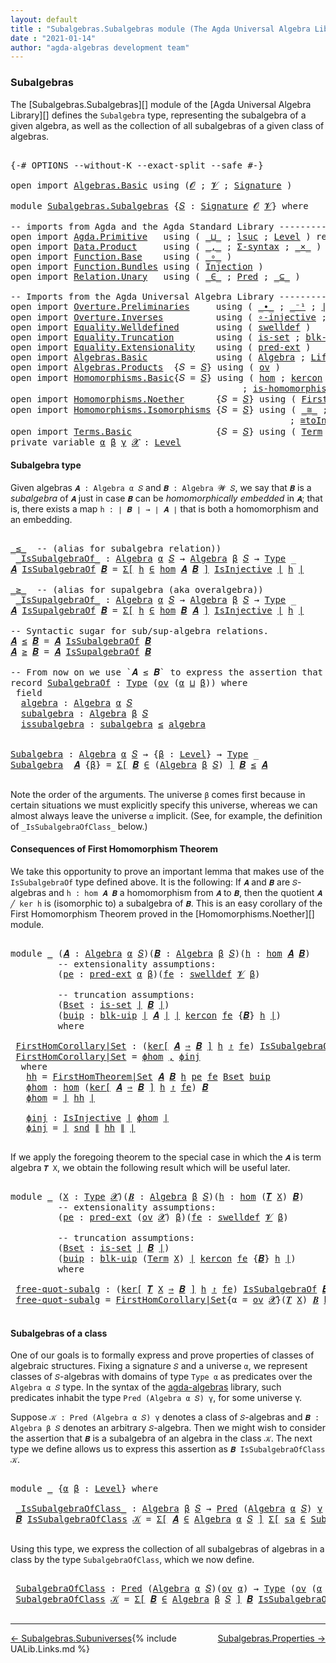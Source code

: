 ```yaml
---
layout: default
title : "Subalgebras.Subalgebras module (The Agda Universal Algebra Library)"
date : "2021-01-14"
author: "agda-algebras development team"
---
```


### <a id="subalgebras">Subalgebras</a>

The [Subalgebras.Subalgebras][] module of the [Agda Universal Algebra Library][] defines the `Subalgebra` type, representing the subalgebra of a given algebra, as well as the collection of all subalgebras of a given class of algebras.

<pre class="Agda">

<a id="456" class="Symbol">{-#</a> <a id="460" class="Keyword">OPTIONS</a> <a id="468" class="Pragma">--without-K</a> <a id="480" class="Pragma">--exact-split</a> <a id="494" class="Pragma">--safe</a> <a id="501" class="Symbol">#-}</a>

<a id="506" class="Keyword">open</a> <a id="511" class="Keyword">import</a> <a id="518" href="Algebras.Basic.html" class="Module">Algebras.Basic</a> <a id="533" class="Keyword">using</a> <a id="539" class="Symbol">(</a><a id="540" href="Algebras.Basic.html#1142" class="Generalizable">𝓞</a> <a id="542" class="Symbol">;</a> <a id="544" href="Algebras.Basic.html#1144" class="Generalizable">𝓥</a> <a id="546" class="Symbol">;</a> <a id="548" href="Algebras.Basic.html#3870" class="Function">Signature</a> <a id="558" class="Symbol">)</a>

<a id="561" class="Keyword">module</a> <a id="568" href="Subalgebras.Subalgebras.html" class="Module">Subalgebras.Subalgebras</a> <a id="592" class="Symbol">{</a><a id="593" href="Subalgebras.Subalgebras.html#593" class="Bound">𝑆</a> <a id="595" class="Symbol">:</a> <a id="597" href="Algebras.Basic.html#3870" class="Function">Signature</a> <a id="607" href="Algebras.Basic.html#1142" class="Generalizable">𝓞</a> <a id="609" href="Algebras.Basic.html#1144" class="Generalizable">𝓥</a><a id="610" class="Symbol">}</a> <a id="612" class="Keyword">where</a>

<a id="619" class="Comment">-- imports from Agda and the Agda Standard Library ------------------------------------------------</a>
<a id="719" class="Keyword">open</a> <a id="724" class="Keyword">import</a> <a id="731" href="Agda.Primitive.html" class="Module">Agda.Primitive</a>   <a id="748" class="Keyword">using</a> <a id="754" class="Symbol">(</a> <a id="756" href="Agda.Primitive.html#810" class="Primitive Operator">_⊔_</a> <a id="760" class="Symbol">;</a> <a id="762" href="Agda.Primitive.html#780" class="Primitive">lsuc</a> <a id="767" class="Symbol">;</a> <a id="769" href="Agda.Primitive.html#597" class="Postulate">Level</a> <a id="775" class="Symbol">)</a> <a id="777" class="Keyword">renaming</a> <a id="786" class="Symbol">(</a> <a id="788" href="Agda.Primitive.html#326" class="Primitive">Set</a> <a id="792" class="Symbol">to</a> <a id="795" class="Primitive">Type</a> <a id="800" class="Symbol">)</a>
<a id="802" class="Keyword">open</a> <a id="807" class="Keyword">import</a> <a id="814" href="Data.Product.html" class="Module">Data.Product</a>     <a id="831" class="Keyword">using</a> <a id="837" class="Symbol">(</a> <a id="839" href="Agda.Builtin.Sigma.html#236" class="InductiveConstructor Operator">_,_</a> <a id="843" class="Symbol">;</a> <a id="845" href="Data.Product.html#916" class="Function">Σ-syntax</a> <a id="854" class="Symbol">;</a> <a id="856" href="Data.Product.html#1167" class="Function Operator">_×_</a> <a id="860" class="Symbol">)</a> <a id="862" class="Keyword">renaming</a> <a id="871" class="Symbol">(</a> <a id="873" href="Agda.Builtin.Sigma.html#252" class="Field">proj₁</a> <a id="879" class="Symbol">to</a> <a id="882" class="Field">fst</a> <a id="886" class="Symbol">;</a> <a id="888" href="Agda.Builtin.Sigma.html#264" class="Field">proj₂</a> <a id="894" class="Symbol">to</a> <a id="897" class="Field">snd</a> <a id="901" class="Symbol">)</a>
<a id="903" class="Keyword">open</a> <a id="908" class="Keyword">import</a> <a id="915" href="Function.Base.html" class="Module">Function.Base</a>    <a id="932" class="Keyword">using</a> <a id="938" class="Symbol">(</a> <a id="940" href="Function.Base.html#1031" class="Function Operator">_∘_</a> <a id="944" class="Symbol">)</a>
<a id="946" class="Keyword">open</a> <a id="951" class="Keyword">import</a> <a id="958" href="Function.Bundles.html" class="Module">Function.Bundles</a> <a id="975" class="Keyword">using</a> <a id="981" class="Symbol">(</a> <a id="983" href="Function.Bundles.html#2240" class="Record">Injection</a> <a id="993" class="Symbol">)</a>
<a id="995" class="Keyword">open</a> <a id="1000" class="Keyword">import</a> <a id="1007" href="Relation.Unary.html" class="Module">Relation.Unary</a>   <a id="1024" class="Keyword">using</a> <a id="1030" class="Symbol">(</a> <a id="1032" href="Relation.Unary.html#1523" class="Function Operator">_∈_</a> <a id="1036" class="Symbol">;</a> <a id="1038" href="Relation.Unary.html#1101" class="Function">Pred</a> <a id="1043" class="Symbol">;</a> <a id="1045" href="Relation.Unary.html#1742" class="Function Operator">_⊆_</a> <a id="1049" class="Symbol">)</a>

<a id="1052" class="Comment">-- Imports from the Agda Universal Algebra Library --------------------------------------------------</a>
<a id="1154" class="Keyword">open</a> <a id="1159" class="Keyword">import</a> <a id="1166" href="Overture.Preliminaries.html" class="Module">Overture.Preliminaries</a>     <a id="1193" class="Keyword">using</a> <a id="1199" class="Symbol">(</a> <a id="1201" href="Overture.Preliminaries.html#5406" class="Function Operator">_∙_</a> <a id="1205" class="Symbol">;</a> <a id="1207" href="Overture.Preliminaries.html#5082" class="Function Operator">_⁻¹</a> <a id="1211" class="Symbol">;</a> <a id="1213" href="Overture.Preliminaries.html#4379" class="Function Operator">∣_∣</a> <a id="1217" class="Symbol">;</a> <a id="1219" href="Overture.Preliminaries.html#4417" class="Function Operator">∥_∥</a> <a id="1223" class="Symbol">;</a> <a id="1225" href="Overture.Preliminaries.html#5479" class="Function">𝑖𝑑</a> <a id="1228" class="Symbol">)</a>
<a id="1230" class="Keyword">open</a> <a id="1235" class="Keyword">import</a> <a id="1242" href="Overture.Inverses.html" class="Module">Overture.Inverses</a>          <a id="1269" class="Keyword">using</a> <a id="1275" class="Symbol">(</a> <a id="1277" href="Overture.Inverses.html#2845" class="Function">∘-injective</a> <a id="1289" class="Symbol">;</a> <a id="1291" href="Overture.Inverses.html#2501" class="Function">IsInjective</a> <a id="1303" class="Symbol">;</a> <a id="1305" href="Overture.Inverses.html#2772" class="Function">id-is-injective</a> <a id="1321" class="Symbol">)</a>
<a id="1323" class="Keyword">open</a> <a id="1328" class="Keyword">import</a> <a id="1335" href="Equality.Welldefined.html" class="Module">Equality.Welldefined</a>       <a id="1362" class="Keyword">using</a> <a id="1368" class="Symbol">(</a> <a id="1370" href="Equality.Welldefined.html#2646" class="Function">swelldef</a> <a id="1379" class="Symbol">)</a>
<a id="1381" class="Keyword">open</a> <a id="1386" class="Keyword">import</a> <a id="1393" href="Equality.Truncation.html" class="Module">Equality.Truncation</a>        <a id="1420" class="Keyword">using</a> <a id="1426" class="Symbol">(</a> <a id="1428" href="Equality.Truncation.html#6610" class="Function">is-set</a> <a id="1435" class="Symbol">;</a> <a id="1437" href="Equality.Truncation.html#10868" class="Function">blk-uip</a> <a id="1445" class="Symbol">)</a>
<a id="1447" class="Keyword">open</a> <a id="1452" class="Keyword">import</a> <a id="1459" href="Equality.Extensionality.html" class="Module">Equality.Extensionality</a>    <a id="1486" class="Keyword">using</a> <a id="1492" class="Symbol">(</a> <a id="1494" href="Equality.Extensionality.html#3272" class="Function">pred-ext</a> <a id="1503" class="Symbol">)</a>
<a id="1505" class="Keyword">open</a> <a id="1510" class="Keyword">import</a> <a id="1517" href="Algebras.Basic.html" class="Module">Algebras.Basic</a>             <a id="1544" class="Keyword">using</a> <a id="1550" class="Symbol">(</a> <a id="1552" href="Algebras.Basic.html#6234" class="Function">Algebra</a> <a id="1560" class="Symbol">;</a> <a id="1562" href="Algebras.Basic.html#10870" class="Function">Lift-Alg</a> <a id="1571" class="Symbol">)</a>
<a id="1573" class="Keyword">open</a> <a id="1578" class="Keyword">import</a> <a id="1585" href="Algebras.Products.html" class="Module">Algebras.Products</a>  <a id="1604" class="Symbol">{</a><a id="1605" class="Argument">𝑆</a> <a id="1607" class="Symbol">=</a> <a id="1609" href="Subalgebras.Subalgebras.html#593" class="Bound">𝑆</a><a id="1610" class="Symbol">}</a> <a id="1612" class="Keyword">using</a> <a id="1618" class="Symbol">(</a> <a id="1620" href="Algebras.Products.html#3135" class="Function">ov</a> <a id="1623" class="Symbol">)</a>
<a id="1625" class="Keyword">open</a> <a id="1630" class="Keyword">import</a> <a id="1637" href="Homomorphisms.Basic.html" class="Module">Homomorphisms.Basic</a><a id="1656" class="Symbol">{</a><a id="1657" class="Argument">𝑆</a> <a id="1659" class="Symbol">=</a> <a id="1661" href="Subalgebras.Subalgebras.html#593" class="Bound">𝑆</a><a id="1662" class="Symbol">}</a> <a id="1664" class="Keyword">using</a> <a id="1670" class="Symbol">(</a> <a id="1672" href="Homomorphisms.Basic.html#3144" class="Function">hom</a> <a id="1676" class="Symbol">;</a> <a id="1678" href="Homomorphisms.Basic.html#8154" class="Function">kercon</a> <a id="1685" class="Symbol">;</a> <a id="1687" href="Homomorphisms.Basic.html#8562" class="Function Operator">ker[_⇒_]_↾_</a> <a id="1699" class="Symbol">;</a> <a id="1701" href="Homomorphisms.Basic.html#3506" class="Function">∘-hom</a>
                                            <a id="1751" class="Symbol">;</a> <a id="1753" href="Homomorphisms.Basic.html#3035" class="Function">is-homomorphism</a> <a id="1769" class="Symbol">;</a> <a id="1771" href="Homomorphisms.Basic.html#3820" class="Function">∘-is-hom</a> <a id="1780" class="Symbol">;</a> <a id="1782" href="Homomorphisms.Basic.html#4393" class="Function">𝒾𝒹</a> <a id="1785" class="Symbol">)</a>
<a id="1787" class="Keyword">open</a> <a id="1792" class="Keyword">import</a> <a id="1799" href="Homomorphisms.Noether.html" class="Module">Homomorphisms.Noether</a>      <a id="1826" class="Symbol">{</a><a id="1827" class="Argument">𝑆</a> <a id="1829" class="Symbol">=</a> <a id="1831" href="Subalgebras.Subalgebras.html#593" class="Bound">𝑆</a><a id="1832" class="Symbol">}</a> <a id="1834" class="Keyword">using</a> <a id="1840" class="Symbol">(</a> <a id="1842" href="Homomorphisms.Noether.html#3920" class="Function">FirstHomTheorem|Set</a> <a id="1862" class="Symbol">)</a>
<a id="1864" class="Keyword">open</a> <a id="1869" class="Keyword">import</a> <a id="1876" href="Homomorphisms.Isomorphisms.html" class="Module">Homomorphisms.Isomorphisms</a> <a id="1903" class="Symbol">{</a><a id="1904" class="Argument">𝑆</a> <a id="1906" class="Symbol">=</a> <a id="1908" href="Subalgebras.Subalgebras.html#593" class="Bound">𝑆</a><a id="1909" class="Symbol">}</a> <a id="1911" class="Keyword">using</a> <a id="1917" class="Symbol">(</a> <a id="1919" href="Homomorphisms.Isomorphisms.html#2280" class="Record Operator">_≅_</a> <a id="1923" class="Symbol">;</a> <a id="1925" href="Homomorphisms.Isomorphisms.html#2911" class="Function">≅-sym</a> <a id="1931" class="Symbol">;</a> <a id="1933" href="Homomorphisms.Isomorphisms.html#3000" class="Function">≅-trans</a> <a id="1941" class="Symbol">;</a> <a id="1943" href="Homomorphisms.Isomorphisms.html#4355" class="Function">Lift-≅</a> <a id="1950" class="Symbol">;</a> <a id="1952" href="Homomorphisms.Isomorphisms.html#2374" class="InductiveConstructor">mkiso</a>
                                                     <a id="2011" class="Symbol">;</a> <a id="2013" href="Homomorphisms.Isomorphisms.html#3447" class="Function">≅toInjective</a> <a id="2026" class="Symbol">;</a> <a id="2028" href="Homomorphisms.Isomorphisms.html#3775" class="Function">≅fromInjective</a> <a id="2043" class="Symbol">)</a>
<a id="2045" class="Keyword">open</a> <a id="2050" class="Keyword">import</a> <a id="2057" href="Terms.Basic.html" class="Module">Terms.Basic</a>                <a id="2084" class="Symbol">{</a><a id="2085" class="Argument">𝑆</a> <a id="2087" class="Symbol">=</a> <a id="2089" href="Subalgebras.Subalgebras.html#593" class="Bound">𝑆</a><a id="2090" class="Symbol">}</a> <a id="2092" class="Keyword">using</a> <a id="2098" class="Symbol">(</a> <a id="2100" href="Terms.Basic.html#1991" class="Datatype">Term</a> <a id="2105" class="Symbol">;</a> <a id="2107" href="Terms.Basic.html#2032" class="InductiveConstructor">ℊ</a> <a id="2109" class="Symbol">;</a> <a id="2111" href="Terms.Basic.html#2074" class="InductiveConstructor">node</a> <a id="2116" class="Symbol">;</a> <a id="2118" href="Terms.Basic.html#3263" class="Function">𝑻</a> <a id="2120" class="Symbol">)</a>
<a id="2122" class="Keyword">private</a> <a id="2130" class="Keyword">variable</a> <a id="2139" href="Subalgebras.Subalgebras.html#2139" class="Generalizable">α</a> <a id="2141" href="Subalgebras.Subalgebras.html#2141" class="Generalizable">β</a> <a id="2143" href="Subalgebras.Subalgebras.html#2143" class="Generalizable">γ</a> <a id="2145" href="Subalgebras.Subalgebras.html#2145" class="Generalizable">𝓧</a> <a id="2147" class="Symbol">:</a> <a id="2149" href="Agda.Primitive.html#597" class="Postulate">Level</a>
</pre>


#### <a id="subalgebra-type">Subalgebra type</a>

Given algebras `𝑨 : Algebra α 𝑆` and `𝑩 : Algebra 𝓦 𝑆`, we say that `𝑩` is a *subalgebra* of `𝑨` just in case `𝑩` can be *homomorphically embedded* in `𝑨`; that is, there exists a map `h : ∣ 𝑩 ∣ → ∣ 𝑨 ∣` that is both a homomorphism and an embedding.

<pre class="Agda">

<a id="_≤_"></a><a id="2483" href="Subalgebras.Subalgebras.html#2483" class="Function Operator">_≤_</a>  <a id="2488" class="Comment">-- (alias for subalgebra relation))</a>
 <a id="_IsSubalgebraOf_"></a><a id="2525" href="Subalgebras.Subalgebras.html#2525" class="Function Operator">_IsSubalgebraOf_</a> <a id="2542" class="Symbol">:</a> <a id="2544" href="Algebras.Basic.html#6234" class="Function">Algebra</a> <a id="2552" href="Subalgebras.Subalgebras.html#2139" class="Generalizable">α</a> <a id="2554" href="Subalgebras.Subalgebras.html#593" class="Bound">𝑆</a> <a id="2556" class="Symbol">→</a> <a id="2558" href="Algebras.Basic.html#6234" class="Function">Algebra</a> <a id="2566" href="Subalgebras.Subalgebras.html#2141" class="Generalizable">β</a> <a id="2568" href="Subalgebras.Subalgebras.html#593" class="Bound">𝑆</a> <a id="2570" class="Symbol">→</a> <a id="2572" href="Subalgebras.Subalgebras.html#795" class="Primitive">Type</a> <a id="2577" class="Symbol">_</a>
<a id="2579" href="Subalgebras.Subalgebras.html#2579" class="Bound">𝑨</a> <a id="2581" href="Subalgebras.Subalgebras.html#2525" class="Function Operator">IsSubalgebraOf</a> <a id="2596" href="Subalgebras.Subalgebras.html#2596" class="Bound">𝑩</a> <a id="2598" class="Symbol">=</a> <a id="2600" href="Data.Product.html#916" class="Function">Σ[</a> <a id="2603" href="Subalgebras.Subalgebras.html#2603" class="Bound">h</a> <a id="2605" href="Data.Product.html#916" class="Function">∈</a> <a id="2607" href="Homomorphisms.Basic.html#3144" class="Function">hom</a> <a id="2611" href="Subalgebras.Subalgebras.html#2579" class="Bound">𝑨</a> <a id="2613" href="Subalgebras.Subalgebras.html#2596" class="Bound">𝑩</a> <a id="2615" href="Data.Product.html#916" class="Function">]</a> <a id="2617" href="Overture.Inverses.html#2501" class="Function">IsInjective</a> <a id="2629" href="Overture.Preliminaries.html#4379" class="Function Operator">∣</a> <a id="2631" href="Subalgebras.Subalgebras.html#2603" class="Bound">h</a> <a id="2633" href="Overture.Preliminaries.html#4379" class="Function Operator">∣</a>

<a id="_≥_"></a><a id="2636" href="Subalgebras.Subalgebras.html#2636" class="Function Operator">_≥_</a>  <a id="2641" class="Comment">-- (alias for supalgebra (aka overalgebra))</a>
 <a id="_IsSupalgebraOf_"></a><a id="2686" href="Subalgebras.Subalgebras.html#2686" class="Function Operator">_IsSupalgebraOf_</a> <a id="2703" class="Symbol">:</a> <a id="2705" href="Algebras.Basic.html#6234" class="Function">Algebra</a> <a id="2713" href="Subalgebras.Subalgebras.html#2139" class="Generalizable">α</a> <a id="2715" href="Subalgebras.Subalgebras.html#593" class="Bound">𝑆</a> <a id="2717" class="Symbol">→</a> <a id="2719" href="Algebras.Basic.html#6234" class="Function">Algebra</a> <a id="2727" href="Subalgebras.Subalgebras.html#2141" class="Generalizable">β</a> <a id="2729" href="Subalgebras.Subalgebras.html#593" class="Bound">𝑆</a> <a id="2731" class="Symbol">→</a> <a id="2733" href="Subalgebras.Subalgebras.html#795" class="Primitive">Type</a> <a id="2738" class="Symbol">_</a>
<a id="2740" href="Subalgebras.Subalgebras.html#2740" class="Bound">𝑨</a> <a id="2742" href="Subalgebras.Subalgebras.html#2686" class="Function Operator">IsSupalgebraOf</a> <a id="2757" href="Subalgebras.Subalgebras.html#2757" class="Bound">𝑩</a> <a id="2759" class="Symbol">=</a> <a id="2761" href="Data.Product.html#916" class="Function">Σ[</a> <a id="2764" href="Subalgebras.Subalgebras.html#2764" class="Bound">h</a> <a id="2766" href="Data.Product.html#916" class="Function">∈</a> <a id="2768" href="Homomorphisms.Basic.html#3144" class="Function">hom</a> <a id="2772" href="Subalgebras.Subalgebras.html#2757" class="Bound">𝑩</a> <a id="2774" href="Subalgebras.Subalgebras.html#2740" class="Bound">𝑨</a> <a id="2776" href="Data.Product.html#916" class="Function">]</a> <a id="2778" href="Overture.Inverses.html#2501" class="Function">IsInjective</a> <a id="2790" href="Overture.Preliminaries.html#4379" class="Function Operator">∣</a> <a id="2792" href="Subalgebras.Subalgebras.html#2764" class="Bound">h</a> <a id="2794" href="Overture.Preliminaries.html#4379" class="Function Operator">∣</a>

<a id="2797" class="Comment">-- Syntactic sugar for sub/sup-algebra relations.</a>
<a id="2847" href="Subalgebras.Subalgebras.html#2847" class="Bound">𝑨</a> <a id="2849" href="Subalgebras.Subalgebras.html#2483" class="Function Operator">≤</a> <a id="2851" href="Subalgebras.Subalgebras.html#2851" class="Bound">𝑩</a> <a id="2853" class="Symbol">=</a> <a id="2855" href="Subalgebras.Subalgebras.html#2847" class="Bound">𝑨</a> <a id="2857" href="Subalgebras.Subalgebras.html#2525" class="Function Operator">IsSubalgebraOf</a> <a id="2872" href="Subalgebras.Subalgebras.html#2851" class="Bound">𝑩</a>
<a id="2874" href="Subalgebras.Subalgebras.html#2874" class="Bound">𝑨</a> <a id="2876" href="Subalgebras.Subalgebras.html#2636" class="Function Operator">≥</a> <a id="2878" href="Subalgebras.Subalgebras.html#2878" class="Bound">𝑩</a> <a id="2880" class="Symbol">=</a> <a id="2882" href="Subalgebras.Subalgebras.html#2874" class="Bound">𝑨</a> <a id="2884" href="Subalgebras.Subalgebras.html#2686" class="Function Operator">IsSupalgebraOf</a> <a id="2899" href="Subalgebras.Subalgebras.html#2878" class="Bound">𝑩</a>

<a id="2902" class="Comment">-- From now on we use `𝑨 ≤ 𝑩` to express the assertion that `𝑨` is a subalgebra of `𝑩`.</a>
<a id="2990" class="Keyword">record</a> <a id="SubalgebraOf"></a><a id="2997" href="Subalgebras.Subalgebras.html#2997" class="Record">SubalgebraOf</a> <a id="3010" class="Symbol">:</a> <a id="3012" href="Subalgebras.Subalgebras.html#795" class="Primitive">Type</a> <a id="3017" class="Symbol">(</a><a id="3018" href="Algebras.Products.html#3135" class="Function">ov</a> <a id="3021" class="Symbol">(</a><a id="3022" href="Subalgebras.Subalgebras.html#3022" class="Bound">α</a> <a id="3024" href="Agda.Primitive.html#810" class="Primitive Operator">⊔</a> <a id="3026" href="Subalgebras.Subalgebras.html#3026" class="Bound">β</a><a id="3027" class="Symbol">))</a> <a id="3030" class="Keyword">where</a>
 <a id="3037" class="Keyword">field</a>
  <a id="SubalgebraOf.algebra"></a><a id="3045" href="Subalgebras.Subalgebras.html#3045" class="Field">algebra</a> <a id="3053" class="Symbol">:</a> <a id="3055" href="Algebras.Basic.html#6234" class="Function">Algebra</a> <a id="3063" href="Subalgebras.Subalgebras.html#3022" class="Bound">α</a> <a id="3065" href="Subalgebras.Subalgebras.html#593" class="Bound">𝑆</a>
  <a id="SubalgebraOf.subalgebra"></a><a id="3069" href="Subalgebras.Subalgebras.html#3069" class="Field">subalgebra</a> <a id="3080" class="Symbol">:</a> <a id="3082" href="Algebras.Basic.html#6234" class="Function">Algebra</a> <a id="3090" href="Subalgebras.Subalgebras.html#3026" class="Bound">β</a> <a id="3092" href="Subalgebras.Subalgebras.html#593" class="Bound">𝑆</a>
  <a id="SubalgebraOf.issubalgebra"></a><a id="3096" href="Subalgebras.Subalgebras.html#3096" class="Field">issubalgebra</a> <a id="3109" class="Symbol">:</a> <a id="3111" href="Subalgebras.Subalgebras.html#3069" class="Field">subalgebra</a> <a id="3122" href="Subalgebras.Subalgebras.html#2483" class="Function Operator">≤</a> <a id="3124" href="Subalgebras.Subalgebras.html#3045" class="Field">algebra</a>


<a id="Subalgebra"></a><a id="3134" href="Subalgebras.Subalgebras.html#3134" class="Function">Subalgebra</a> <a id="3145" class="Symbol">:</a> <a id="3147" href="Algebras.Basic.html#6234" class="Function">Algebra</a> <a id="3155" href="Subalgebras.Subalgebras.html#2139" class="Generalizable">α</a> <a id="3157" href="Subalgebras.Subalgebras.html#593" class="Bound">𝑆</a> <a id="3159" class="Symbol">→</a> <a id="3161" class="Symbol">{</a><a id="3162" href="Subalgebras.Subalgebras.html#3162" class="Bound">β</a> <a id="3164" class="Symbol">:</a> <a id="3166" href="Agda.Primitive.html#597" class="Postulate">Level</a><a id="3171" class="Symbol">}</a> <a id="3173" class="Symbol">→</a> <a id="3175" href="Subalgebras.Subalgebras.html#795" class="Primitive">Type</a> <a id="3180" class="Symbol">_</a>
<a id="3182" href="Subalgebras.Subalgebras.html#3134" class="Function">Subalgebra</a>  <a id="3194" href="Subalgebras.Subalgebras.html#3194" class="Bound">𝑨</a> <a id="3196" class="Symbol">{</a><a id="3197" href="Subalgebras.Subalgebras.html#3197" class="Bound">β</a><a id="3198" class="Symbol">}</a> <a id="3200" class="Symbol">=</a> <a id="3202" href="Data.Product.html#916" class="Function">Σ[</a> <a id="3205" href="Subalgebras.Subalgebras.html#3205" class="Bound">𝑩</a> <a id="3207" href="Data.Product.html#916" class="Function">∈</a> <a id="3209" class="Symbol">(</a><a id="3210" href="Algebras.Basic.html#6234" class="Function">Algebra</a> <a id="3218" href="Subalgebras.Subalgebras.html#3197" class="Bound">β</a> <a id="3220" href="Subalgebras.Subalgebras.html#593" class="Bound">𝑆</a><a id="3221" class="Symbol">)</a> <a id="3223" href="Data.Product.html#916" class="Function">]</a> <a id="3225" href="Subalgebras.Subalgebras.html#3205" class="Bound">𝑩</a> <a id="3227" href="Subalgebras.Subalgebras.html#2483" class="Function Operator">≤</a> <a id="3229" href="Subalgebras.Subalgebras.html#3194" class="Bound">𝑨</a>

</pre>


Note the order of the arguments.  The universe `β` comes first because in certain situations we must explicitly specify this universe, whereas we can almost always leave the universe `α` implicit. (See, for example, the definition of `_IsSubalgebraOfClass_` below.)


#### <a id="consequences-of-first-homomorphism-theorem">Consequences of First Homomorphism Theorem</a>

We take this opportunity to prove an important lemma that makes use of the `IsSubalgebraOf` type defined above.  It is the following: If `𝑨` and `𝑩` are `𝑆`-algebras and `h : hom 𝑨 𝑩` a homomorphism from `𝑨` to `𝑩`, then the quotient `𝑨 ╱ ker h` is (isomorphic to) a subalgebra of `𝑩`.  This is an easy corollary of the First Homomorphism Theorem proved in the [Homomorphisms.Noether][] module.

<pre class="Agda">

<a id="4027" class="Keyword">module</a> <a id="4034" href="Subalgebras.Subalgebras.html#4034" class="Module">_</a> <a id="4036" class="Symbol">(</a><a id="4037" href="Subalgebras.Subalgebras.html#4037" class="Bound">𝑨</a> <a id="4039" class="Symbol">:</a> <a id="4041" href="Algebras.Basic.html#6234" class="Function">Algebra</a> <a id="4049" href="Subalgebras.Subalgebras.html#2139" class="Generalizable">α</a> <a id="4051" href="Subalgebras.Subalgebras.html#593" class="Bound">𝑆</a><a id="4052" class="Symbol">)(</a><a id="4054" href="Subalgebras.Subalgebras.html#4054" class="Bound">𝑩</a> <a id="4056" class="Symbol">:</a> <a id="4058" href="Algebras.Basic.html#6234" class="Function">Algebra</a> <a id="4066" href="Subalgebras.Subalgebras.html#2141" class="Generalizable">β</a> <a id="4068" href="Subalgebras.Subalgebras.html#593" class="Bound">𝑆</a><a id="4069" class="Symbol">)(</a><a id="4071" href="Subalgebras.Subalgebras.html#4071" class="Bound">h</a> <a id="4073" class="Symbol">:</a> <a id="4075" href="Homomorphisms.Basic.html#3144" class="Function">hom</a> <a id="4079" href="Subalgebras.Subalgebras.html#4037" class="Bound">𝑨</a> <a id="4081" href="Subalgebras.Subalgebras.html#4054" class="Bound">𝑩</a><a id="4082" class="Symbol">)</a>
         <a id="4093" class="Comment">-- extensionality assumptions:</a>
         <a id="4133" class="Symbol">(</a><a id="4134" href="Subalgebras.Subalgebras.html#4134" class="Bound">pe</a> <a id="4137" class="Symbol">:</a> <a id="4139" href="Equality.Extensionality.html#3272" class="Function">pred-ext</a> <a id="4148" href="Subalgebras.Subalgebras.html#2139" class="Generalizable">α</a> <a id="4150" href="Subalgebras.Subalgebras.html#2141" class="Generalizable">β</a><a id="4151" class="Symbol">)(</a><a id="4153" href="Subalgebras.Subalgebras.html#4153" class="Bound">fe</a> <a id="4156" class="Symbol">:</a> <a id="4158" href="Equality.Welldefined.html#2646" class="Function">swelldef</a> <a id="4167" href="Subalgebras.Subalgebras.html#609" class="Bound">𝓥</a> <a id="4169" href="Subalgebras.Subalgebras.html#2141" class="Generalizable">β</a><a id="4170" class="Symbol">)</a>

         <a id="4182" class="Comment">-- truncation assumptions:</a>
         <a id="4218" class="Symbol">(</a><a id="4219" href="Subalgebras.Subalgebras.html#4219" class="Bound">Bset</a> <a id="4224" class="Symbol">:</a> <a id="4226" href="Equality.Truncation.html#6610" class="Function">is-set</a> <a id="4233" href="Overture.Preliminaries.html#4379" class="Function Operator">∣</a> <a id="4235" href="Subalgebras.Subalgebras.html#4054" class="Bound">𝑩</a> <a id="4237" href="Overture.Preliminaries.html#4379" class="Function Operator">∣</a><a id="4238" class="Symbol">)</a>
         <a id="4249" class="Symbol">(</a><a id="4250" href="Subalgebras.Subalgebras.html#4250" class="Bound">buip</a> <a id="4255" class="Symbol">:</a> <a id="4257" href="Equality.Truncation.html#10868" class="Function">blk-uip</a> <a id="4265" href="Overture.Preliminaries.html#4379" class="Function Operator">∣</a> <a id="4267" href="Subalgebras.Subalgebras.html#4037" class="Bound">𝑨</a> <a id="4269" href="Overture.Preliminaries.html#4379" class="Function Operator">∣</a> <a id="4271" href="Overture.Preliminaries.html#4379" class="Function Operator">∣</a> <a id="4273" href="Homomorphisms.Basic.html#8154" class="Function">kercon</a> <a id="4280" href="Subalgebras.Subalgebras.html#4153" class="Bound">fe</a> <a id="4283" class="Symbol">{</a><a id="4284" href="Subalgebras.Subalgebras.html#4054" class="Bound">𝑩</a><a id="4285" class="Symbol">}</a> <a id="4287" href="Subalgebras.Subalgebras.html#4071" class="Bound">h</a> <a id="4289" href="Overture.Preliminaries.html#4379" class="Function Operator">∣</a><a id="4290" class="Symbol">)</a>
         <a id="4301" class="Keyword">where</a>

 <a id="4309" href="Subalgebras.Subalgebras.html#4309" class="Function">FirstHomCorollary|Set</a> <a id="4331" class="Symbol">:</a> <a id="4333" class="Symbol">(</a><a id="4334" href="Homomorphisms.Basic.html#8562" class="Function Operator">ker[</a> <a id="4339" href="Subalgebras.Subalgebras.html#4037" class="Bound">𝑨</a> <a id="4341" href="Homomorphisms.Basic.html#8562" class="Function Operator">⇒</a> <a id="4343" href="Subalgebras.Subalgebras.html#4054" class="Bound">𝑩</a> <a id="4345" href="Homomorphisms.Basic.html#8562" class="Function Operator">]</a> <a id="4347" href="Subalgebras.Subalgebras.html#4071" class="Bound">h</a> <a id="4349" href="Homomorphisms.Basic.html#8562" class="Function Operator">↾</a> <a id="4351" href="Subalgebras.Subalgebras.html#4153" class="Bound">fe</a><a id="4353" class="Symbol">)</a> <a id="4355" href="Subalgebras.Subalgebras.html#2525" class="Function Operator">IsSubalgebraOf</a> <a id="4370" href="Subalgebras.Subalgebras.html#4054" class="Bound">𝑩</a>
 <a id="4373" href="Subalgebras.Subalgebras.html#4309" class="Function">FirstHomCorollary|Set</a> <a id="4395" class="Symbol">=</a> <a id="4397" href="Subalgebras.Subalgebras.html#4470" class="Function">ϕhom</a> <a id="4402" href="Agda.Builtin.Sigma.html#236" class="InductiveConstructor Operator">,</a> <a id="4404" href="Subalgebras.Subalgebras.html#4526" class="Function">ϕinj</a>
  <a id="4411" class="Keyword">where</a>
   <a id="4420" href="Subalgebras.Subalgebras.html#4420" class="Function">hh</a> <a id="4423" class="Symbol">=</a> <a id="4425" href="Homomorphisms.Noether.html#3920" class="Function">FirstHomTheorem|Set</a> <a id="4445" href="Subalgebras.Subalgebras.html#4037" class="Bound">𝑨</a> <a id="4447" href="Subalgebras.Subalgebras.html#4054" class="Bound">𝑩</a> <a id="4449" href="Subalgebras.Subalgebras.html#4071" class="Bound">h</a> <a id="4451" href="Subalgebras.Subalgebras.html#4134" class="Bound">pe</a> <a id="4454" href="Subalgebras.Subalgebras.html#4153" class="Bound">fe</a> <a id="4457" href="Subalgebras.Subalgebras.html#4219" class="Bound">Bset</a> <a id="4462" href="Subalgebras.Subalgebras.html#4250" class="Bound">buip</a>
   <a id="4470" href="Subalgebras.Subalgebras.html#4470" class="Function">ϕhom</a> <a id="4475" class="Symbol">:</a> <a id="4477" href="Homomorphisms.Basic.html#3144" class="Function">hom</a> <a id="4481" class="Symbol">(</a><a id="4482" href="Homomorphisms.Basic.html#8562" class="Function Operator">ker[</a> <a id="4487" href="Subalgebras.Subalgebras.html#4037" class="Bound">𝑨</a> <a id="4489" href="Homomorphisms.Basic.html#8562" class="Function Operator">⇒</a> <a id="4491" href="Subalgebras.Subalgebras.html#4054" class="Bound">𝑩</a> <a id="4493" href="Homomorphisms.Basic.html#8562" class="Function Operator">]</a> <a id="4495" href="Subalgebras.Subalgebras.html#4071" class="Bound">h</a> <a id="4497" href="Homomorphisms.Basic.html#8562" class="Function Operator">↾</a> <a id="4499" href="Subalgebras.Subalgebras.html#4153" class="Bound">fe</a><a id="4501" class="Symbol">)</a> <a id="4503" href="Subalgebras.Subalgebras.html#4054" class="Bound">𝑩</a>
   <a id="4508" href="Subalgebras.Subalgebras.html#4470" class="Function">ϕhom</a> <a id="4513" class="Symbol">=</a> <a id="4515" href="Overture.Preliminaries.html#4379" class="Function Operator">∣</a> <a id="4517" href="Subalgebras.Subalgebras.html#4420" class="Function">hh</a> <a id="4520" href="Overture.Preliminaries.html#4379" class="Function Operator">∣</a>

   <a id="4526" href="Subalgebras.Subalgebras.html#4526" class="Function">ϕinj</a> <a id="4531" class="Symbol">:</a> <a id="4533" href="Overture.Inverses.html#2501" class="Function">IsInjective</a> <a id="4545" href="Overture.Preliminaries.html#4379" class="Function Operator">∣</a> <a id="4547" href="Subalgebras.Subalgebras.html#4470" class="Function">ϕhom</a> <a id="4552" href="Overture.Preliminaries.html#4379" class="Function Operator">∣</a>
   <a id="4557" href="Subalgebras.Subalgebras.html#4526" class="Function">ϕinj</a> <a id="4562" class="Symbol">=</a> <a id="4564" href="Overture.Preliminaries.html#4379" class="Function Operator">∣</a> <a id="4566" href="Subalgebras.Subalgebras.html#897" class="Field">snd</a> <a id="4570" href="Overture.Preliminaries.html#4417" class="Function Operator">∥</a> <a id="4572" href="Subalgebras.Subalgebras.html#4420" class="Function">hh</a> <a id="4575" href="Overture.Preliminaries.html#4417" class="Function Operator">∥</a> <a id="4577" href="Overture.Preliminaries.html#4379" class="Function Operator">∣</a>

</pre>

If we apply the foregoing theorem to the special case in which the `𝑨` is term algebra `𝑻 X`, we obtain the following result which will be useful later.

<pre class="Agda">

<a id="4760" class="Keyword">module</a> <a id="4767" href="Subalgebras.Subalgebras.html#4767" class="Module">_</a> <a id="4769" class="Symbol">(</a><a id="4770" href="Subalgebras.Subalgebras.html#4770" class="Bound">X</a> <a id="4772" class="Symbol">:</a> <a id="4774" href="Subalgebras.Subalgebras.html#795" class="Primitive">Type</a> <a id="4779" href="Subalgebras.Subalgebras.html#2145" class="Generalizable">𝓧</a><a id="4780" class="Symbol">)(</a><a id="4782" href="Subalgebras.Subalgebras.html#4782" class="Bound">𝑩</a> <a id="4784" class="Symbol">:</a> <a id="4786" href="Algebras.Basic.html#6234" class="Function">Algebra</a> <a id="4794" href="Subalgebras.Subalgebras.html#2141" class="Generalizable">β</a> <a id="4796" href="Subalgebras.Subalgebras.html#593" class="Bound">𝑆</a><a id="4797" class="Symbol">)(</a><a id="4799" href="Subalgebras.Subalgebras.html#4799" class="Bound">h</a> <a id="4801" class="Symbol">:</a> <a id="4803" href="Homomorphisms.Basic.html#3144" class="Function">hom</a> <a id="4807" class="Symbol">(</a><a id="4808" href="Terms.Basic.html#3263" class="Function">𝑻</a> <a id="4810" href="Subalgebras.Subalgebras.html#4770" class="Bound">X</a><a id="4811" class="Symbol">)</a> <a id="4813" href="Subalgebras.Subalgebras.html#4782" class="Bound">𝑩</a><a id="4814" class="Symbol">)</a>
         <a id="4825" class="Comment">-- extensionality assumptions:</a>
         <a id="4865" class="Symbol">(</a><a id="4866" href="Subalgebras.Subalgebras.html#4866" class="Bound">pe</a> <a id="4869" class="Symbol">:</a> <a id="4871" href="Equality.Extensionality.html#3272" class="Function">pred-ext</a> <a id="4880" class="Symbol">(</a><a id="4881" href="Algebras.Products.html#3135" class="Function">ov</a> <a id="4884" href="Subalgebras.Subalgebras.html#2145" class="Generalizable">𝓧</a><a id="4885" class="Symbol">)</a> <a id="4887" href="Subalgebras.Subalgebras.html#2141" class="Generalizable">β</a><a id="4888" class="Symbol">)(</a><a id="4890" href="Subalgebras.Subalgebras.html#4890" class="Bound">fe</a> <a id="4893" class="Symbol">:</a> <a id="4895" href="Equality.Welldefined.html#2646" class="Function">swelldef</a> <a id="4904" href="Subalgebras.Subalgebras.html#609" class="Bound">𝓥</a> <a id="4906" href="Subalgebras.Subalgebras.html#2141" class="Generalizable">β</a><a id="4907" class="Symbol">)</a>

         <a id="4919" class="Comment">-- truncation assumptions:</a>
         <a id="4955" class="Symbol">(</a><a id="4956" href="Subalgebras.Subalgebras.html#4956" class="Bound">Bset</a> <a id="4961" class="Symbol">:</a> <a id="4963" href="Equality.Truncation.html#6610" class="Function">is-set</a> <a id="4970" href="Overture.Preliminaries.html#4379" class="Function Operator">∣</a> <a id="4972" href="Subalgebras.Subalgebras.html#4782" class="Bound">𝑩</a> <a id="4974" href="Overture.Preliminaries.html#4379" class="Function Operator">∣</a><a id="4975" class="Symbol">)</a>
         <a id="4986" class="Symbol">(</a><a id="4987" href="Subalgebras.Subalgebras.html#4987" class="Bound">buip</a> <a id="4992" class="Symbol">:</a> <a id="4994" href="Equality.Truncation.html#10868" class="Function">blk-uip</a> <a id="5002" class="Symbol">(</a><a id="5003" href="Terms.Basic.html#1991" class="Datatype">Term</a> <a id="5008" href="Subalgebras.Subalgebras.html#4770" class="Bound">X</a><a id="5009" class="Symbol">)</a> <a id="5011" href="Overture.Preliminaries.html#4379" class="Function Operator">∣</a> <a id="5013" href="Homomorphisms.Basic.html#8154" class="Function">kercon</a> <a id="5020" href="Subalgebras.Subalgebras.html#4890" class="Bound">fe</a> <a id="5023" class="Symbol">{</a><a id="5024" href="Subalgebras.Subalgebras.html#4782" class="Bound">𝑩</a><a id="5025" class="Symbol">}</a> <a id="5027" href="Subalgebras.Subalgebras.html#4799" class="Bound">h</a> <a id="5029" href="Overture.Preliminaries.html#4379" class="Function Operator">∣</a><a id="5030" class="Symbol">)</a>
         <a id="5041" class="Keyword">where</a>

 <a id="5049" href="Subalgebras.Subalgebras.html#5049" class="Function">free-quot-subalg</a> <a id="5066" class="Symbol">:</a> <a id="5068" class="Symbol">(</a><a id="5069" href="Homomorphisms.Basic.html#8562" class="Function Operator">ker[</a> <a id="5074" href="Terms.Basic.html#3263" class="Function">𝑻</a> <a id="5076" href="Subalgebras.Subalgebras.html#4770" class="Bound">X</a> <a id="5078" href="Homomorphisms.Basic.html#8562" class="Function Operator">⇒</a> <a id="5080" href="Subalgebras.Subalgebras.html#4782" class="Bound">𝑩</a> <a id="5082" href="Homomorphisms.Basic.html#8562" class="Function Operator">]</a> <a id="5084" href="Subalgebras.Subalgebras.html#4799" class="Bound">h</a> <a id="5086" href="Homomorphisms.Basic.html#8562" class="Function Operator">↾</a> <a id="5088" href="Subalgebras.Subalgebras.html#4890" class="Bound">fe</a><a id="5090" class="Symbol">)</a> <a id="5092" href="Subalgebras.Subalgebras.html#2525" class="Function Operator">IsSubalgebraOf</a> <a id="5107" href="Subalgebras.Subalgebras.html#4782" class="Bound">𝑩</a>
 <a id="5110" href="Subalgebras.Subalgebras.html#5049" class="Function">free-quot-subalg</a> <a id="5127" class="Symbol">=</a> <a id="5129" href="Subalgebras.Subalgebras.html#4309" class="Function">FirstHomCorollary|Set</a><a id="5150" class="Symbol">{</a><a id="5151" class="Argument">α</a> <a id="5153" class="Symbol">=</a> <a id="5155" href="Algebras.Products.html#3135" class="Function">ov</a> <a id="5158" href="Subalgebras.Subalgebras.html#4779" class="Bound">𝓧</a><a id="5159" class="Symbol">}(</a><a id="5161" href="Terms.Basic.html#3263" class="Function">𝑻</a> <a id="5163" href="Subalgebras.Subalgebras.html#4770" class="Bound">X</a><a id="5164" class="Symbol">)</a> <a id="5166" href="Subalgebras.Subalgebras.html#4782" class="Bound">𝑩</a> <a id="5168" href="Subalgebras.Subalgebras.html#4799" class="Bound">h</a> <a id="5170" href="Subalgebras.Subalgebras.html#4866" class="Bound">pe</a> <a id="5173" href="Subalgebras.Subalgebras.html#4890" class="Bound">fe</a> <a id="5176" href="Subalgebras.Subalgebras.html#4956" class="Bound">Bset</a> <a id="5181" href="Subalgebras.Subalgebras.html#4987" class="Bound">buip</a>

</pre>

#### <a id="subalgebras-of-a-class">Subalgebras of a class</a>

One of our goals is to formally express and prove properties of classes of algebraic structures.  Fixing a signature `𝑆` and a universe `α`, we represent classes of `𝑆`-algebras with domains of type `Type α` as predicates over the `Algebra α 𝑆` type. In the syntax of the [agda-algebras](https://github.com/ualib/agda-algebras) library, such predicates inhabit the type `Pred (Algebra α 𝑆) γ`, for some universe γ.

Suppose `𝒦 : Pred (Algebra α 𝑆) γ` denotes a class of `𝑆`-algebras and `𝑩 : Algebra β 𝑆` denotes an arbitrary `𝑆`-algebra. Then we might wish to consider the assertion that `𝑩` is a subalgebra of an algebra in the class `𝒦`.  The next type we define allows us to express this assertion as `𝑩 IsSubalgebraOfClass 𝒦`.

<pre class="Agda">

<a id="6010" class="Keyword">module</a> <a id="6017" href="Subalgebras.Subalgebras.html#6017" class="Module">_</a> <a id="6019" class="Symbol">{</a><a id="6020" href="Subalgebras.Subalgebras.html#6020" class="Bound">α</a> <a id="6022" href="Subalgebras.Subalgebras.html#6022" class="Bound">β</a> <a id="6024" class="Symbol">:</a> <a id="6026" href="Agda.Primitive.html#597" class="Postulate">Level</a><a id="6031" class="Symbol">}</a> <a id="6033" class="Keyword">where</a>

 <a id="6041" href="Subalgebras.Subalgebras.html#6041" class="Function Operator">_IsSubalgebraOfClass_</a> <a id="6063" class="Symbol">:</a> <a id="6065" href="Algebras.Basic.html#6234" class="Function">Algebra</a> <a id="6073" href="Subalgebras.Subalgebras.html#6022" class="Bound">β</a> <a id="6075" href="Subalgebras.Subalgebras.html#593" class="Bound">𝑆</a> <a id="6077" class="Symbol">→</a> <a id="6079" href="Relation.Unary.html#1101" class="Function">Pred</a> <a id="6084" class="Symbol">(</a><a id="6085" href="Algebras.Basic.html#6234" class="Function">Algebra</a> <a id="6093" href="Subalgebras.Subalgebras.html#6020" class="Bound">α</a> <a id="6095" href="Subalgebras.Subalgebras.html#593" class="Bound">𝑆</a><a id="6096" class="Symbol">)</a> <a id="6098" href="Subalgebras.Subalgebras.html#2143" class="Generalizable">γ</a> <a id="6100" class="Symbol">→</a> <a id="6102" href="Subalgebras.Subalgebras.html#795" class="Primitive">Type</a> <a id="6107" class="Symbol">(</a><a id="6108" href="Subalgebras.Subalgebras.html#2143" class="Generalizable">γ</a> <a id="6110" href="Agda.Primitive.html#810" class="Primitive Operator">⊔</a> <a id="6112" href="Algebras.Products.html#3135" class="Function">ov</a> <a id="6115" class="Symbol">(</a><a id="6116" href="Subalgebras.Subalgebras.html#6020" class="Bound">α</a> <a id="6118" href="Agda.Primitive.html#810" class="Primitive Operator">⊔</a> <a id="6120" href="Subalgebras.Subalgebras.html#6022" class="Bound">β</a><a id="6121" class="Symbol">))</a>
 <a id="6125" href="Subalgebras.Subalgebras.html#6125" class="Bound">𝑩</a> <a id="6127" href="Subalgebras.Subalgebras.html#6041" class="Function Operator">IsSubalgebraOfClass</a> <a id="6147" href="Subalgebras.Subalgebras.html#6147" class="Bound">𝒦</a> <a id="6149" class="Symbol">=</a> <a id="6151" href="Data.Product.html#916" class="Function">Σ[</a> <a id="6154" href="Subalgebras.Subalgebras.html#6154" class="Bound">𝑨</a> <a id="6156" href="Data.Product.html#916" class="Function">∈</a> <a id="6158" href="Algebras.Basic.html#6234" class="Function">Algebra</a> <a id="6166" href="Subalgebras.Subalgebras.html#6020" class="Bound">α</a> <a id="6168" href="Subalgebras.Subalgebras.html#593" class="Bound">𝑆</a> <a id="6170" href="Data.Product.html#916" class="Function">]</a> <a id="6172" href="Data.Product.html#916" class="Function">Σ[</a> <a id="6175" href="Subalgebras.Subalgebras.html#6175" class="Bound">sa</a> <a id="6178" href="Data.Product.html#916" class="Function">∈</a> <a id="6180" href="Subalgebras.Subalgebras.html#3134" class="Function">Subalgebra</a> <a id="6191" href="Subalgebras.Subalgebras.html#6154" class="Bound">𝑨</a> <a id="6193" class="Symbol">{</a><a id="6194" href="Subalgebras.Subalgebras.html#6022" class="Bound">β</a><a id="6195" class="Symbol">}</a> <a id="6197" href="Data.Product.html#916" class="Function">]</a> <a id="6199" class="Symbol">((</a><a id="6201" href="Subalgebras.Subalgebras.html#6154" class="Bound">𝑨</a> <a id="6203" href="Relation.Unary.html#1523" class="Function Operator">∈</a> <a id="6205" href="Subalgebras.Subalgebras.html#6147" class="Bound">𝒦</a><a id="6206" class="Symbol">)</a> <a id="6208" href="Data.Product.html#1167" class="Function Operator">×</a> <a id="6210" class="Symbol">(</a><a id="6211" href="Subalgebras.Subalgebras.html#6125" class="Bound">𝑩</a> <a id="6213" href="Homomorphisms.Isomorphisms.html#2280" class="Record Operator">≅</a> <a id="6215" href="Overture.Preliminaries.html#4379" class="Function Operator">∣</a> <a id="6217" href="Subalgebras.Subalgebras.html#6175" class="Bound">sa</a> <a id="6220" href="Overture.Preliminaries.html#4379" class="Function Operator">∣</a><a id="6221" class="Symbol">))</a>

</pre>

Using this type, we express the collection of all subalgebras of algebras in a class by the type `SubalgebraOfClass`, which we now define.

<pre class="Agda">

 <a id="6392" href="Subalgebras.Subalgebras.html#6392" class="Function">SubalgebraOfClass</a> <a id="6410" class="Symbol">:</a> <a id="6412" href="Relation.Unary.html#1101" class="Function">Pred</a> <a id="6417" class="Symbol">(</a><a id="6418" href="Algebras.Basic.html#6234" class="Function">Algebra</a> <a id="6426" href="Subalgebras.Subalgebras.html#6020" class="Bound">α</a> <a id="6428" href="Subalgebras.Subalgebras.html#593" class="Bound">𝑆</a><a id="6429" class="Symbol">)(</a><a id="6431" href="Algebras.Products.html#3135" class="Function">ov</a> <a id="6434" href="Subalgebras.Subalgebras.html#6020" class="Bound">α</a><a id="6435" class="Symbol">)</a> <a id="6437" class="Symbol">→</a> <a id="6439" href="Subalgebras.Subalgebras.html#795" class="Primitive">Type</a> <a id="6444" class="Symbol">(</a><a id="6445" href="Algebras.Products.html#3135" class="Function">ov</a> <a id="6448" class="Symbol">(</a><a id="6449" href="Subalgebras.Subalgebras.html#6020" class="Bound">α</a> <a id="6451" href="Agda.Primitive.html#810" class="Primitive Operator">⊔</a> <a id="6453" href="Subalgebras.Subalgebras.html#6022" class="Bound">β</a><a id="6454" class="Symbol">))</a>
 <a id="6458" href="Subalgebras.Subalgebras.html#6392" class="Function">SubalgebraOfClass</a> <a id="6476" href="Subalgebras.Subalgebras.html#6476" class="Bound">𝒦</a> <a id="6478" class="Symbol">=</a> <a id="6480" href="Data.Product.html#916" class="Function">Σ[</a> <a id="6483" href="Subalgebras.Subalgebras.html#6483" class="Bound">𝑩</a> <a id="6485" href="Data.Product.html#916" class="Function">∈</a> <a id="6487" href="Algebras.Basic.html#6234" class="Function">Algebra</a> <a id="6495" href="Subalgebras.Subalgebras.html#6022" class="Bound">β</a> <a id="6497" href="Subalgebras.Subalgebras.html#593" class="Bound">𝑆</a> <a id="6499" href="Data.Product.html#916" class="Function">]</a> <a id="6501" href="Subalgebras.Subalgebras.html#6483" class="Bound">𝑩</a> <a id="6503" href="Subalgebras.Subalgebras.html#6041" class="Function Operator">IsSubalgebraOfClass</a> <a id="6523" href="Subalgebras.Subalgebras.html#6476" class="Bound">𝒦</a>

</pre>

---------------------------------

<span style="float:left;">[← Subalgebras.Subuniverses](Subalgebras.Subuniverses.html)</span>
<span style="float:right;">[Subalgebras.Properties →](Subalgebras.Properties.html)</span>

{% include UALib.Links.md %}
